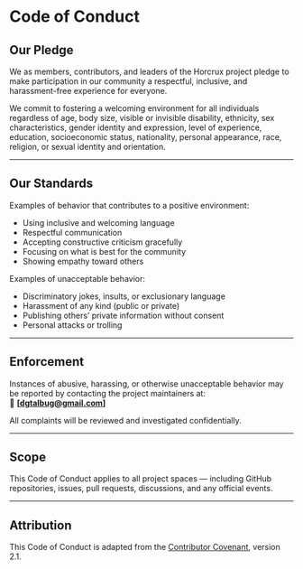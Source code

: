 # Code of Conduct

## Our Pledge

We as members, contributors, and leaders of the Horcrux project pledge to make participation in our community a respectful, inclusive, and harassment-free experience for everyone.

We commit to fostering a welcoming environment for all individuals regardless of age, body size, visible or invisible disability, ethnicity, sex characteristics, gender identity and expression, level of experience, education, socioeconomic status, nationality, personal appearance, race, religion, or sexual identity and orientation.

---

## Our Standards

Examples of behavior that contributes to a positive environment:
- Using inclusive and welcoming language
- Respectful communication
- Accepting constructive criticism gracefully
- Focusing on what is best for the community
- Showing empathy toward others

Examples of unacceptable behavior:
- Discriminatory jokes, insults, or exclusionary language
- Harassment of any kind (public or private)
- Publishing others’ private information without consent
- Personal attacks or trolling

---

## Enforcement

Instances of abusive, harassing, or otherwise unacceptable behavior may be reported by contacting the project maintainers at:  
📧 **[dgtalbug@gmail.com]** 

All complaints will be reviewed and investigated confidentially.

---

## Scope

This Code of Conduct applies to all project spaces — including GitHub repositories, issues, pull requests, discussions, and any official events.

---

## Attribution

This Code of Conduct is adapted from the [Contributor Covenant](https://www.contributor-covenant.org), version 2.1.

